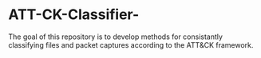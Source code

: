 # ATT-CK-Classifier-
The goal of this repository is to develop methods for consistantly classifying files and packet captures according to the ATT&amp;CK framework.
